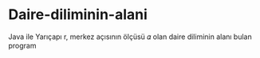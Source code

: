 # Daire-diliminin-alani
Java ile Yarıçapı r, merkez açısının ölçüsü 𝛼 olan daire diliminin alanı bulan program
